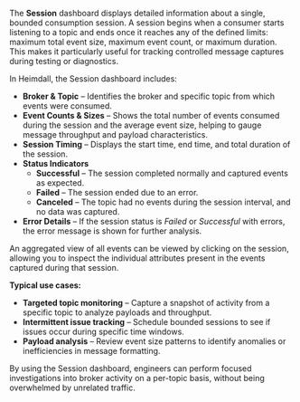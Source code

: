 The **Session** dashboard displays detailed information about a single, bounded consumption session. A session begins when a consumer starts listening to a topic and ends once it reaches any of the defined limits: maximum total event size, maximum event count, or maximum duration. This makes it particularly useful for tracking controlled message captures during testing or diagnostics.

In Heimdall, the Session dashboard includes:
* **Broker & Topic** – Identifies the broker and specific topic from which events were consumed.
* **Event Counts & Sizes** – Shows the total number of events consumed during the session and the average event size, helping to gauge message throughput and payload characteristics.
* **Session Timing** – Displays the start time, end time, and total duration of the session.
* **Status Indicators**
    * **Successful** – The session completed normally and captured events as expected.
    * **Failed** – The session ended due to an error.
    * **Canceled** – The topic had no events during the session interval, and no data was captured.
* **Error Details** – If the session status is *Failed* or *Successful* with errors, the error message is shown for further analysis.

An aggregated view of all events can be viewed by clicking on the session, allowing you to inspect the individual attributes present in the events captured during that session.

**Typical use cases:**

* **Targeted topic monitoring** – Capture a snapshot of activity from a specific topic to analyze payloads and throughput.
* **Intermittent issue tracking** – Schedule bounded sessions to see if issues occur during specific time windows.
* **Payload analysis** – Review event size patterns to identify anomalies or inefficiencies in message formatting.

By using the Session dashboard, engineers can perform focused investigations into broker activity on a per-topic basis, without being overwhelmed by unrelated traffic.
